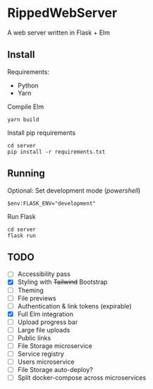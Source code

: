 # RippedWebServer

A web server written in Flask + Elm

## Install

Requirements:

- Python
- Yarn

Compile Elm

```
yarn build
```

Install pip requirements

```
cd server
pip install -r requirements.txt
```

## Running

Optional: Set development mode (_powershell_)

```
$env:FLASK_ENV="development"
```

Run Flask

```
cd server
flask run
```

## TODO

- [ ] Accessibility pass
- [x] Styling with <s>Tailwind</s> Bootstrap
- [ ] Theming
- [ ] File previews
- [ ] Authentication & link tokens (expirable)
- [x] Full Elm integration
- [ ] Upload progress bar
- [ ] Large file uploads
- [ ] Public links
- [ ] File Storage microservice
- [ ] Service registry
- [ ] Users microservice
- [ ] File Storage auto-deploy?
- [ ] Split docker-compose across microservices
